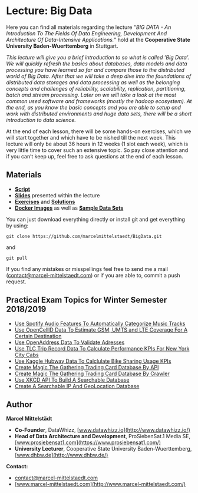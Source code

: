 # Lecture: Big Data
Here you can find all materials regarding the lecture "*BIG DATA - An Introduction To The Fields Of Data Engineering, Development And Architecture Of Data-Intensive Applications.*" hold at the **Cooperative State University Baden-Wuerttemberg** in Stuttgart.

*This lecture will give you a brief introduction to so what is called ’Big Data’. We will quickly refresh the basics about databases, data models and data processing you have learned so far and compare those to the distributed world of Big Data. After that we will take a deep dive into the foundations of distributed data storages and data processing as well as the belonging concepts and challenges of reliability, scalability, replication, partitioning, batch and stream processing.
Later on we will take a look at the most common used software and frameworks (mostly the hadoop ecosystem).
At the end, as you know the basic concepts and you are able to setup and work with distributed environments and huge data sets, there will be a short introduction to data science.*

At the end of each lesson, there will be some hands-on exercises, which we will start together and which have to be  nished till the next week. This lecture will only be about 36 hours in 12 weeks (1 slot each week), which is very little time to cover such an extensive topic. So pay close attention and if you can’t keep up, feel free to ask questions at the end of each lesson.

## Materials 
* [**Script**](https://github.com/marcelmittelstaedt/BigData/tree/master/script/document.pdf)
* [**Slides**](https://github.com/marcelmittelstaedt/BigData/tree/master/slides) presented within the lecture
* [**Exercises**](https://github.com/marcelmittelstaedt/BigData/tree/master/exercises) and [**Solutions**](https://github.com/marcelmittelstaedt/BigData/tree/master/solutions)
* [**Docker Images**](https://github.com/marcelmittelstaedt/BigData/tree/master/materials) as well as [**Sample Data Sets**](https://github.com/marcelmittelstaedt/BigData/tree/master/materials)


You can just download everything directly or install git and get everything by using:
```
git clone https://github.com/marcelmittelstaedt/BigData.git
```
and
```
git pull
```

If you  find any mistakes or misspellings feel free to send me a mail (contact@marcel-mittelstaedt.com) or if you are able to, commit a push request.

## Practical Exam Topics for Winter Semester 2018/2019
* [Use Spotify Audio Features To Automatically Categorize Music Tracks](https://github.com/marcelmittelstaedt/BigData/blob/master/exercises/exam_spotify_music_categorization/)
* [Use OpenCellID Data To Estimate GSM, UMTS and LTE Coverage For A Certain Destination](https://github.com/marcelmittelstaedt/BigData/tree/master/exercises/exam_calculate_gsm_umts_lte_coverage)
* [Use OpenAddress Data To Validate Adresses](https://github.com/marcelmittelstaedt/BigData/tree/master/exercises/exam_address_validation)
* [Use TLC Trip Record Data To Calculate Performance KPIs For New York City Cabs](https://github.com/marcelmittelstaedt/BigData/tree/master/exercises/exam_calculate_new_york_taxi_performance_kpis)
* [Use Kaggle Hubway Data To Calclulate Bike Sharing Usage KPIs](https://github.com/marcelmittelstaedt/BigData/tree/master/exercises/exam_calculate_hubway_bike_sharing_usage_kpis)
* [Create Magic The Gathering Trading Card Database By API](https://github.com/marcelmittelstaedt/BigData/tree/master/exercises/exam_create_mtg_trading_card_database_by_api)
* [Create Magic The Gathering Trading Card Database By Crawler](https://github.com/marcelmittelstaedt/BigData/tree/master/exercises/exam_create_mtg_trading_card_database_by_crawler)
* [Use XKCD API To Build A Searchable Database](https://github.com/marcelmittelstaedt/BigData/tree/master/exercises/exam_create_searchable_xkcd_database)
* [Create A Searchable IP And GeoLocation Database](https://github.com/marcelmittelstaedt/BigData/tree/master/exercises/exam_create_searchable_ip_and_geolocation_database)

## Author
**Marcel Mittelstädt**
* **Co-Founder**, DataWhizz, [www.datawhizz.io](http://www.datawhizz.io/)
* **Head of Data Architecture and Development**, ProSiebenSat.1 Media SE, [www.prosiebensat1.com](https://www.prosiebensat1.com/)
* **University Lecturer**, Cooperative State University Baden-Wuerttemberg, [www.dhbw.de](http://www.dhbw.de/)

**Contact:**
* contact@marcel-mittelstaedt.com
* [www.marcel-mittelstaedt.com](http://www.marcel-mittelstaedt.com/)

